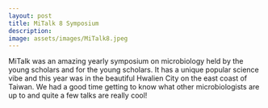 ```yaml
---
layout: post
title: MiTalk 8 Symposium 
description: 
image: assets/images/MiTalk8.jpeg
---
```


MiTalk was an amazing yearly symposium on microbiology held by the young scholars and for the young scholars. It has a unique popular science vibe and this year was in the beautiful Hwalien City on the east coast of Taiwan. We had a good time getting to know what other microbiologists are up to and quite a few talks are really cool!

